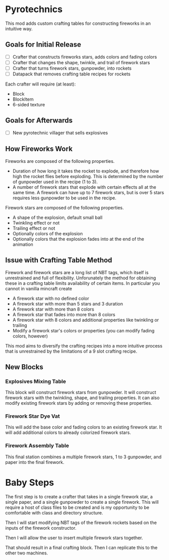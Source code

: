 # Pyrotechnics

This mod adds custom crafting tables for constructing fireworks in an intuitive way.

## Goals for Initial Release

- [ ] Crafter that constructs fireworks stars, adds colors and fading colors
- [ ] Crafter that changes the shape, twinkle, and trail of firework stars
- [ ] Crafter that turns firework stars, gunpowder, into rockets
- [ ] Datapack that removes crafting table recipes for rockets

Each crafter will require (at least):
* Block
* BlockItem
* 6-sided texture

## Goals for Afterwards

- [ ] New pyrotechnic villager that sells explosives

## How Fireworks Work

Fireworks are composed of the following properties.

- Duration of how long it takes the rocket to explode, and therefore how high the rocket flies before exploding. This is determined by the number of gunpowder used in the recipe (1 to 3).
- A number of firework stars that explode with certain effects all at the same time.  A firework can have up to 7 firework stars, but is over 5 stars requires less gunpowder to be used in the recipe.

Firework stars are composed of the following properties.

- A shape of the explosion, default small ball
- Twinkling effect or not
- Trailing effect or not
- Optionally colors of the explosion
- Optionally colors that the explosion fades into at the end of the animation

## Issue with Crafting Table Method

Firework and firework stars are a long list of NBT tags, which itself is unrestrained and full of flexibility.  Unforunately the method for obtaining these in a crafting table limits availability of certain items.  In particular you cannot in vanilla mincraft create

* A firework star with no defined color
* A firework star with more than 5 stars and 3 duration
* A firework star with more than 8 colors
* A firework star that fades into more than 8 colors
* A firework star with 8 colors and additional properties like twinkling or trailing
* Modify a firework star's colors or properties (you can modify fading colors, however)

This mod aims to diversify the crafting recipes into a more intuitive process that is unrestrained by the limitations of a 9 slot crafting recipe.

## New Blocks

### Explosives Mixing Table

This block will construct firework stars from gunpowder.  It will construct firework stars with the twinkling, shape, and trailing properties.  It can also modify existing firework stars by adding or removing these properties.

### Firework Star Dye Vat

This will add the base color and fading colors to an existing firework star.  It will add additional colors to already colorized firework stars.

### Firework Assembly Table

This final station combines a multiple firework stars, 1 to 3 gunpowder, and paper into the final firework.

# Baby Steps

The first step is to create a crafter that takes in a single firework star, a single paper, and a single gunpowder to create a single firework.  This will require a host of class files to be created and is my opportunity to be comfortable with class and directory structure.

Then I will start modifying NBT tags of the firework rockets based on the inputs of the firework constructor.

Then I will allow the user to insert multiple firework stars together.

That should result in a final crafting block.  Then I can replicate this to the other two machines.
